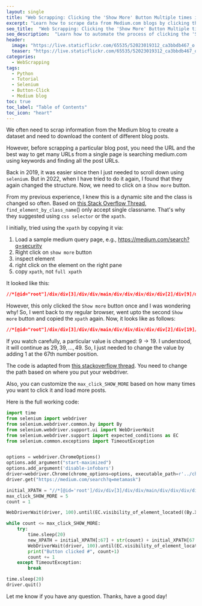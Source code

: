 ```yaml
---
layout: single
title: "Web Scrapping: Clicking the 'Show More' Button Multiple times in Medium.com Blog via Selenium"
excerpt: "Learn how to scrape data from Medium.com blogs by clicking the 'Show More' button multiple times using Selenium in Python. This tutorial covers step-by-step instructions on web scraping and data extraction from the popular blogging platform medium.com."
seo_title:  "Web Scrapping: Clicking the 'Show More' Button Multiple times in Medium.com Blog via Selenium"
seo_description:  "Learn how to automate the process of clicking the 'Show More' button multiple times in Medium.com blogs with Selenium and Python to get links of all posts upon searching for tags or keywords. Follow this easy-to-follow tutorial to extract more data from this type of dynamic interactive javascript-based websites like medium blog efficiently."
header:
  image: "https://live.staticflickr.com/65535/52023019312_ca3bbdb467_o.png"
  teaser: "https://live.staticflickr.com/65535/52023019312_ca3bbdb467_o.png"
categories:
  - WebScrapping
tags:
  - Python
  - Tutorial
  - Selenium
  - Button-Click
  - Medium blog
toc: true
toc_label: "Table of Contents"
toc_icon: "heart"
---
```




We often need to scrap information from the Medium blog to create a dataset and need to download the content of different blog posts.

However, before scrapping a particular blog post, you need the URL and the best way to get many URLs from a single page is searching medium.com using keywords and finding all the post URLs.

Back in 2019, it was easier since then I just needed to scroll down using `selenium`. But in 2022, when I have tried to do it again, I found that they again changed the structure. Now, we need to click on a `Show more` button.

From my previous experience, I knew this is a dynamic site and the class is changed so often. Based on [this Stack Overflow Thread](https://stackoverflow.com/questions/63121107/selenium-click-on-button-by-class-name), `find_element_by_class_name`() only accept single classname. That's why they suggested using `css selector` or the `xpath`.  

I initially, tried using the `xpath` by copying it via:
1. Load a sample medium query page, e.g., https://medium.com/search?q=security
2. Right click on `show more` button
3. inspect element
4. right click on the element on the right pane
5. copy `xpath`, not `full xpath`

It looked like this:

```css
//*[@id="root"]/div/div[3]/div/div/main/div/div/div/div/div[2]/div[9]/div/div/button
```

However, this only clicked the `Show more` button once and I was wondering why! So, I went back to my regular browser, went upto the second `Show more` button and copied the `xpath` again. Now, it looks like as follows:

```css
//*[@id="root"]/div/div[3]/div/div/main/div/div/div/div/div[2]/div[19]/div/div/button
```

If you watch carefully, a particular value is chamged: $9 \rightarrow 19$. I understood, it will continue as $29, 39, \dots,49$.  So, I just needed to change the value by adding $1$ at the 67th number position.

The code is adapted from [this stackoverflow thread](https://stackoverflow.com/questions/52800174/clicking-more-button-via-selenium). You need to change the path based on where you put your webdriver. 

Also, you can customize the `max_click_SHOW_MORE` based on how many times you want to click it and load more posts.

Here is the full working code:

```python
import time
from selenium import webdriver
from selenium.webdriver.common.by import By
from selenium.webdriver.support.ui import WebDriverWait
from selenium.webdriver.support import expected_conditions as EC
from selenium.common.exceptions import TimeoutException


options = webdriver.ChromeOptions() 
options.add_argument("start-maximized")
options.add_argument('disable-infobars')
driver=webdriver.Chrome(chrome_options=options, executable_path=r'../chromedriver')
driver.get("https://medium.com/search?q=metamask")

initial_XPATH = "//*[@id='root']/div/div[3]/div/div/main/div/div/div/div/div[2]/div[9]/div/div/button"
max_click_SHOW_MORE = 5
count = 1 

WebDriverWait(driver, 100).until(EC.visibility_of_element_located((By.XPATH, initial_XPATH))).click()

while count <= max_click_SHOW_MORE:
    try:
        time.sleep(20)
        new_XPATH = initial_XPATH[:67] + str(count) + initial_XPATH[67:]
        WebDriverWait(driver, 100).until(EC.visibility_of_element_located((By.XPATH, new_XPATH))).click()
        print("Button clicked #", count+1)
        count += 1
    except TimeoutException:
        break

time.sleep(20)
driver.quit()
```

Let me know if you have any question. Thanks, have a good day!
<!--stackedit_data:
eyJoaXN0b3J5IjpbODYyODQzNzMxLC0yNjcwNDI3MTgsMTg5Mj
M1Njk3Nl19
-->